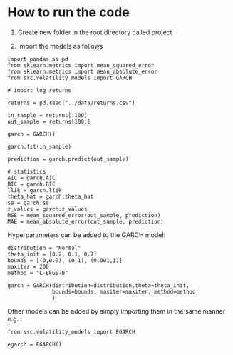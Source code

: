 # How to run the code

1. Create new folder in the root directory called project

2. Import the models as follows

```
import pandas as pd
from sklearn.metrics import mean_squared_error
from sklearn.metrics import mean_absolute_error
from src.volatility_models import GARCH

# import log returns

returns = pd.read("../data/returns.csv")

in_sample = returns[:100]
out_sample = returns[100:]

garch = GARCH()

garch.fit(in_sample)

prediction = garch.predict(out_sample)

# statistics
AIC = garch.AIC
BIC = garch.BIC
llik = garch.llik
theta_hat = garch.theta_hat
se = garch.se
z_values = garch.z_values
MSE = mean_squared_error(out_sample, prediction)
MAE = mean_absolute_error(out_sample, prediction)
```

Hyperparameters can be added to the GARCH model:
```
distribution = "Normal"
theta_init = [0.2, 0.1, 0.7]
bounds = [(0,0.9), (0,1), (0.001,1)]
maxiter = 200
method = "L-BFGS-B"

garch = GARCH(distribution=distribution,theta=theta_init, 
              bounds=bounds, maxiter=maxiter, method=method
              )
```

Other models can be added by simply importing them in the same manner e.g. :
```
from src.volatility_models import EGARCH

egarch = EGARCH()
```

